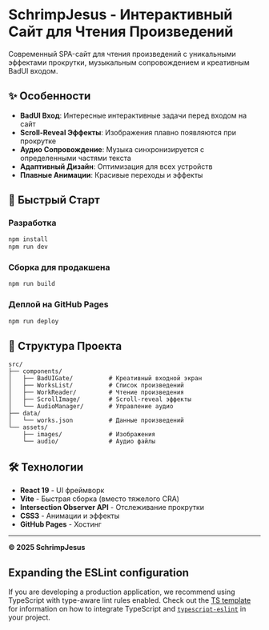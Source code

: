 # SchrimpJesus - Интерактивный Сайт для Чтения Произведений

Современный SPA-сайт для чтения произведений с уникальными эффектами прокрутки, музыкальным сопровождением и креативным BadUI входом.

## ✨ Особенности

- **BadUI Вход**: Интересные интерактивные задачи перед входом на сайт
- **Scroll-Reveal Эффекты**: Изображения плавно появляются при прокрутке
- **Аудио Сопровождение**: Музыка синхронизируется с определенными частями текста  
- **Адаптивный Дизайн**: Оптимизация для всех устройств
- **Плавные Анимации**: Красивые переходы и эффекты

## 🚀 Быстрый Старт

### Разработка
```bash
npm install
npm run dev
```

### Сборка для продакшена
```bash
npm run build
```

### Деплой на GitHub Pages
```bash
npm run deploy
```

## 📁 Структура Проекта

```
src/
├── components/
│   ├── BadUIGate/          # Креативный входной экран
│   ├── WorksList/          # Список произведений
│   ├── WorkReader/         # Чтение произведения
│   ├── ScrollImage/        # Scroll-reveal эффекты
│   └── AudioManager/       # Управление аудио
├── data/
│   └── works.json          # Данные произведений
└── assets/
    ├── images/             # Изображения
    └── audio/              # Аудио файлы
```

## 🛠 Технологии

- **React 19** - UI фреймворк
- **Vite** - Быстрая сборка (вместо тяжелого CRA)
- **Intersection Observer API** - Отслеживание прокрутки
- **CSS3** - Анимации и эффекты
- **GitHub Pages** - Хостинг

---

**© 2025 SchrimpJesus**

## Expanding the ESLint configuration

If you are developing a production application, we recommend using TypeScript with type-aware lint rules enabled. Check out the [TS template](https://github.com/vitejs/vite/tree/main/packages/create-vite/template-react-ts) for information on how to integrate TypeScript and [`typescript-eslint`](https://typescript-eslint.io) in your project.
